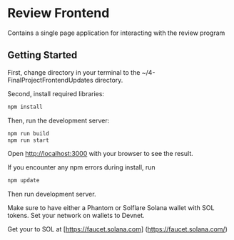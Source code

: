 # Review Frontend

Contains a single page application for interacting with the review program

## Getting Started

First, change directory in your terminal to the ~/4-FinalProjectFrontendUpdates directory.

Second, install required libraries:

```bash
npm install
```

Then, run the development server:

```bash
npm run build
npm run start
```

Open [http://localhost:3000](http://localhost:3000) with your browser to see the result.

If you encounter any npm errors during install, run

```bash
npm update
```
Then run development server.

Make sure to have either a Phantom or Solflare Solana wallet with SOL tokens. Set your network on wallets to Devnet.

Get your to SOL at [https://faucet.solana.com] (https://faucet.solana.com/)